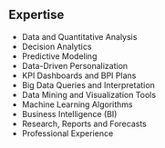 
## Expertise

- Data and Quantitative Analysis
- Decision Analytics
- Predictive Modeling
- Data-Driven Personalization
- KPI Dashboards and BPI Plans
- Big Data Queries and Interpretation
- Data Mining and Visualization Tools
- Machine Learning Algorithms
- Business Intelligence (BI)
- Research, Reports and Forecasts
- Professional Experience
